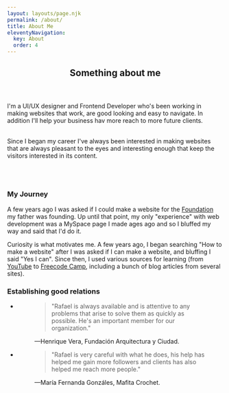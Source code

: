```yaml
---
layout: layouts/page.njk
permalink: /about/
title: About Me
eleventyNavigation:
  key: About
  order: 4
---
```


<header class="about-header header">
  <h2>Something about me</h2>
</header>
<article class="about">
  I'm a UI/UX designer and Frontend Developer who's been working in making
  websites that work, are good looking and easy to navigate. In addition I'll help your business
  hav more reach to more future clients.

  <br />
  <br />

Since I began my career I've always been interested in making websites that
are always pleasant to the eyes and interesting enough that keep the
visitors interested in its content.

<br />
<br />

### My Journey

A few years ago I was asked if I could make a website for the [Foundation](https://fundaayc.wordpress.com/) my father was founding. Up until that point, my only "experience" with web development was a MySpace page I made ages ago and so I bluffed my way and said that I'd do it.

Curiosity is what motivates me. A few years ago, I began searching "How to
make a website" after I was asked if I can make a website, and bluffing I
said "Yes I can". Since then, I used various sources for learning (from
<a href="https://www.youtube.com/" target="_blank">YouTube</a> to
<a href="https://www.freecodecamp.org/" target="_blank">Freecode Camp</a>,
including a bunch of blog articles from several sites).

</article>
<section class="testimonials">
  <h3>Establishing good relations</h3>
  <ul class="testimonials-grid">
    <li class="testimonial">
      <figure>
        <blockquote cite="https://www.huxley.net/bnw/four.html">
          <p>
            "Rafael is always available and is attentive to any problems that
            arise to solve them as quickly as possible. He's an important member
            for our organization."
          </p>
        </blockquote>
        <figcaption>
          —Henrique Vera, Fundación Arquitectura y Ciudad.
        </figcaption>
      </figure>
    </li>
    <li class="testimonial">
      <figure>
        <blockquote cite="https://www.huxley.net/bnw/four.html">
          <p>
            "Rafael is very careful with what he does, his help has helped me
            gain more followers and clients has also helped me reach more
            people."
          </p>
        </blockquote>
        <figcaption>—María Fernanda Gonzáles, Mafita Crochet.</figcaption>
      </figure>
    </li>
  </ul>
</section>
